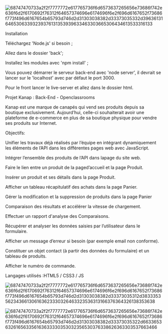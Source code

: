 ![68747470733a2f2f7777772e617765736f6d6573637265656e73686f742e636f6d2f6170692f76312f64657374696e6174696f6e2f696d6167652f73686f773f496d6167654b65793d746d2d31303038382d33373035332d3963613164653063393239376131353939633463303665306434613533316133](https://user-images.githubusercontent.com/113100930/222487668-af65cad7-160b-4f18-b005-7b818159eb70.png)


Installation

Téléchargez 'Node.js' si besoin ;

Allez dans le dossier 'back';

Installez les modules avec 'npm install' ;

Vous pouvez démarrer le serveur back-end avec 'node server', il devrait se lancer sur le 'localhost' avec par défaut le port 3000.

Pour le front lancer le live-server et allez dans le dossier html.

Projet Kanap : Back-End - Openclassrooms

Kanap est une marque de canapés qui vend ses produits depuis sa boutique exclusivement. Aujourd’hui, celle-ci souhaiterait avoir une plateforme de e-commerce en plus de sa boutique physique pour vendre ses produits sur Internet.

Objectifs:

Unifier les travaux déjà réalisés par l’équipe en intégrant dynamiquement les éléments de l’API dans les différentes pages web avec JavaScript.

Intégrer l’ensemble des produits de l’API dans lapage du site web.

Faire le lien entre un produit de la paged’accueil et la page Produit.

Insérer un produit et ses détails dans la page Produit.

Afficher un tableau récapitulatif des achats dans la page Panier.

Gérer la modification et la suppression de produits dans la page Panier

Comparaison des résultats et accélérer la vitesse de chargement.

Effectuer un rapport d'analyse des Comparaisons.

Récupérer et analyser les données saisies par l’utilisateur dans le formulaire.

Afficher un message d’erreur si besoin (par exemple email non conforme).

Constituer un objet contact (à partir des données du formulaire) et un tableau de produits.

Afficher le numéro de commande.

Langages utilisés :HTML5 / CSS3 / JS


![68747470733a2f2f7777772e617765736f6d6573637265656e73686f742e636f6d2f6170692f76312f64657374696e6174696f6e2f696d6167652f73686f773f496d6167654b65793d746d2d31303038382d33373035312d3833353562343661306163623330326463323536313166376364326138353638](https://user-images.githubusercontent.com/113100930/222483276-837d71b1-446b-42b2-a9ec-cd5070494d05.png)


![68747470733a2f2f7777772e617765736f6d6573637265656e73686f742e636f6d2f6170692f76312f64657374696e6174696f6e2f696d6167652f73686f773f496d6167654b65793d746d2d31303038382d33373035322d6633653632616563356163633330353032356530376338626363303537663466](https://user-images.githubusercontent.com/113100930/222483354-a0437bfb-31d0-401b-8943-b209ccda80e2.png)



